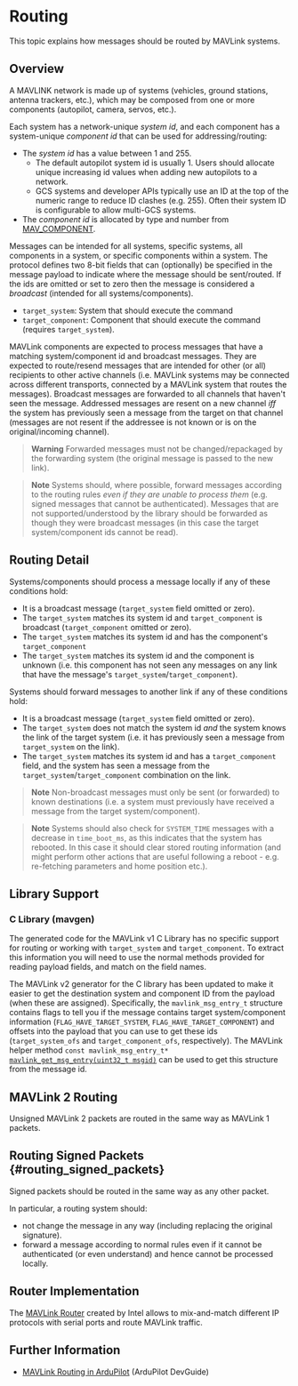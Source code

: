 # Routing

This topic explains how messages should be routed by MAVLink systems. 

## Overview

A MAVLINK network is made up of systems (vehicles, ground stations, antenna trackers, etc.), which may be composed from one or more components (autopilot, camera, servos, etc.).

Each system has a network-unique *system id*, and each component has a system-unique *component id* that can be used for addressing/routing:
- The *system id* has a value between 1 and 255. 
  - The default autopilot system id is usually 1. Users should allocate unique increasing id values when adding new autopilots to a network.
  - GCS systems and developer APIs typically use an ID at the top of the numeric range to reduce ID clashes (e.g. 255). Often their system ID is configurable to allow multi-GCS systems.
- The *component id* is allocated by type and number from [MAV_COMPONENT](../messages/common.md#MAV_COMPONENT).

Messages can be intended for all systems, specific systems, all components in a system, or specific components within a system. 
The protocol defines two 8-bit fields that can (optionally) be specified in the message payload to indicate where the message should be sent/routed. If the ids are omitted or set to zero then the message is considered a *broadcast* (intended for all systems/components).

- `target_system`: System that should execute the command
- `target_component`: Component that should execute the command (requires `target_system`).

MAVLink components are expected to process messages that have a matching system/component id and broadcast messages.
They are expected to route/resend messages that are intended for other (or all) recipients to other active channels
(i.e. MAVLink systems may be connected across different transports, connected by a MAVLink system that routes the messages).
Broadcast messages are forwarded to all channels that haven't seen the message. 
Addressed messages are resent on a new channel *iff* the system has previously seen a message from the target on that channel 
(messages are not resent if the addressee is not known or is on the original/incoming channel). 

> **Warning** Forwarded messages must not be changed/repackaged by the forwarding system (the original message is passed to the new link).

<span></span>
> **Note** Systems should, where possible, forward messages according to the routing rules *even if they are unable to process them* (e.g. signed messages that cannot be authenticated). Messages that are not supported/understood by the library should be forwarded as though they were broadcast messages (in this case the target system/component ids cannot be read).

## Routing Detail

Systems/components should process a message locally if any of these conditions hold:
- It is a broadcast message (`target_system` field omitted or zero).
- The `target_system` matches its system id and `target_component` is broadcast (`target_component` omitted or zero).
- The `target_system` matches its system id and has the component's `target_component`
- The `target_system` matches its system id and the component is unknown (i.e. this component has not seen any messages on any link that have the message's `target_system`/`target_component`).

Systems should forward messages to another link if any of these conditions hold:
- It is a broadcast message (`target_system` field omitted or zero).
- The `target_system` does not match the system id *and* the system knows the link of the target system (i.e. it has previously seen a message from `target_system` on the link).
- The `target_system` matches its system id and has a `target_component` field, and the system has seen a message from the `target_system`/`target_component` combination on the link.

> **Note** Non-broadcast messages must only be sent (or forwarded) to known destinations (i.e. a system must previously have received a message from the target system/component).

<span></span>
> **Note** Systems should also check for `SYSTEM_TIME` messages with a decrease in `time_boot_ms`, as this indicates that the system has rebooted. 
  In this case it should clear stored routing information (and might perform other actions that are useful following a reboot - e.g. re-fetching parameters and home position etc.).

## Library Support

### C Library (mavgen)

The generated code for the MAVLink v1 C Library has no specific support for routing or working with `target_system` and `target_component`.
To extract this information you will need to use the normal methods provided for reading payload fields, and match on the field names.

The MAVLink v2 generator for the C library has been updated to make it easier to get the destination system and component ID from the payload (when these are assigned). 
Specifically, the `mavlink_msg_entry_t` structure contains flags to tell you if the message contains target system/component information (`FLAG_HAVE_TARGET_SYSTEM`, `FLAG_HAVE_TARGET_COMPONENT`) and offsets into the payload that you can use to get these ids (`target_system_ofs` and `target_component_ofs`, respectively). The MAVLink helper method `const mavlink_msg_entry_t*` [`mavlink_get_msg_entry(uint32_t msgid)`](https://github.com/mavlink/c_library_v2/blob/master/mavlink_helpers.h) can be used to get this structure from the message id.

<!-- note: A real example of above would be good in the C docs, and then we should just link to them here -->

## MAVLink 2 Routing

Unsigned MAVLink 2 packets are routed in the same way as MAVLink 1 packets.

## Routing Signed Packets {#routing_signed_packets}

Signed packets should be routed in the same way as any other packet.

In particular, a routing system should:
- not change the message in any way (including replacing the original signature).
- forward a message according to normal rules even if it cannot be authenticated (or even understand) and hence cannot be processed locally.

## Router Implementation

The [MAVLink Router](https://github.com/01org/mavlink-router) created by Intel allows to mix-and-match different IP protocols with serial ports and route MAVLink traffic.


## Further Information

* [MAVLink Routing in ArduPilot](http://ardupilot.org/dev/docs/mavlink-routing-in-ardupilot.html) (ArduPilot DevGuide)


